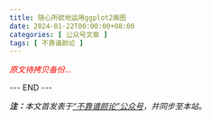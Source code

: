```yaml
---
title: 随心所欲地运用ggplot2画图
date: 2024-01-22T00:00:00+08:00
categories: [ 公众号文章 ]
tags: [ 不靠谱颜论 ]
---
```


<font color=red><i>原文待拷贝备份...</i></font>

<div class="p-5 text-center">--- END ---</div>

<i><b>注：</b>本文首发表于[“不靠谱颜论”公众号](https://mp.weixin.qq.com/s/-orODXUJKutKxyUpn2m9Gw)，并同步至本站。</i>
